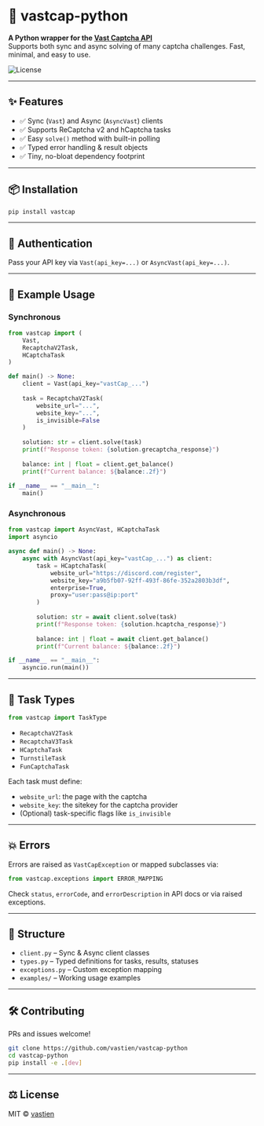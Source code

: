 # 🧠 vastcap-python

**A Python wrapper for the [Vast Captcha API](https://captcha.vast.sh)**  
Supports both sync and async solving of many captcha challenges. Fast, minimal, and easy to use.

![License](https://img.shields.io/badge/License-MIT-blue.svg)

---

## ✨ Features

- ✅ Sync (`Vast`) and Async (`AsyncVast`) clients
- ✅ Supports ReCaptcha v2 and hCaptcha tasks
- ✅ Easy `solve()` method with built-in polling
- ✅ Typed error handling & result objects
- ✅ Tiny, no-bloat dependency footprint

---

## 📦 Installation

```bash
pip install vastcap
````

---

## 🔐 Authentication

Pass your API key via `Vast(api_key=...)` or `AsyncVast(api_key=...)`.

---

## 🧪 Example Usage

### Synchronous

```python
from vastcap import (
    Vast,
    RecaptchaV2Task,
    HCaptchaTask
)

def main() -> None:
    client = Vast(api_key="vastCap_...")
    
    task = RecaptchaV2Task(
        website_url="...",
        website_key="...",
        is_invisible=False
    )
    
    solution: str = client.solve(task)
    print(f"Response token: {solution.grecaptcha_response}")
    
    balance: int | float = client.get_balance()
    print(f"Current balance: ${balance:.2f}")
  
if __name__ == "__main__":
    main()
```

### Asynchronous

```python
from vastcap import AsyncVast, HCaptchaTask
import asyncio

async def main() -> None:
    async with AsyncVast(api_key="vastCap_...") as client:
        task = HCaptchaTask(
            website_url="https://discord.com/register",
            website_key="a9b5fb07-92ff-493f-86fe-352a2803b3df",
            enterprise=True,
            proxy="user:pass@ip:port"
        )
    
        solution: str = await client.solve(task)
        print(f"Response token: {solution.hcaptcha_response}")
    
        balance: int | float = await client.get_balance()
        print(f"Current balance: ${balance:.2f}")

if __name__ == "__main__":
    asyncio.run(main())
```

---

## 🧩 Task Types

```python
from vastcap import TaskType
```

* `RecaptchaV2Task`
* `RecaptchaV3Task`
* `HCaptchaTask`
* `TurnstileTask`
* `FunCaptchaTask`

Each task must define:

* `website_url`: the page with the captcha
* `website_key`: the sitekey for the captcha provider
* (Optional) task-specific flags like `is_invisible`

---

## 💥 Errors

Errors are raised as `VastCapException` or mapped subclasses via:

```python
from vastcap.exceptions import ERROR_MAPPING
```

Check `status`, `errorCode`, and `errorDescription` in API docs or via raised exceptions.

---

## 🧱 Structure

* `client.py` – Sync & Async client classes
* `types.py` – Typed definitions for tasks, results, statuses
* `exceptions.py` – Custom exception mapping
* `examples/` – Working usage examples

---

## 🛠️ Contributing

PRs and issues welcome!

```bash
git clone https://github.com/vastien/vastcap-python
cd vastcap-python
pip install -e .[dev]
```

---

## ⚖ License

MIT © [vastien](https://github.com/vastien)
